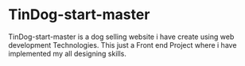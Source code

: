 # TinDog-start-master
TinDog-start-master is a dog selling website i have create using web development Technologies. This just a Front end Project where i have implemented my all designing skills.
